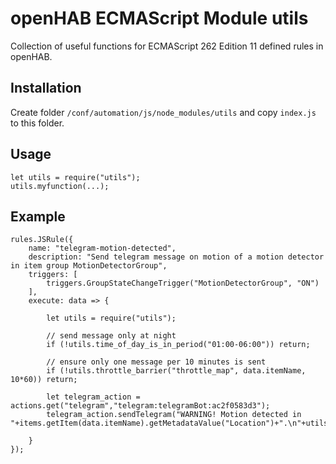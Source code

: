 # openHAB ECMAScript Module utils

Collection of useful functions for ECMAScript 262 Edition 11 defined rules
in openHAB.

## Installation

Create folder `/conf/automation/js/node_modules/utils` and copy `index.js` to
this folder.

## Usage

    let utils = require("utils");
    utils.myfunction(...);

## Example

    rules.JSRule({
        name: "telegram-motion-detected",
        description: "Send telegram message on motion of a motion detector in item group MotionDetectorGroup",
        triggers: [
            triggers.GroupStateChangeTrigger("MotionDetectorGroup", "ON")
        ],
        execute: data => {

            let utils = require("utils");

            // send message only at night
            if (!utils.time_of_day_is_in_period("01:00-06:00")) return;

            // ensure only one message per 10 minutes is sent
            if (!utils.throttle_barrier("throttle_map", data.itemName, 10*60)) return;

            let telegram_action = actions.get("telegram","telegram:telegramBot:ac2f0583d3");
            telegram_action.sendTelegram("WARNING! Motion detected in "+items.getItem(data.itemName).getMetadataValue("Location")+".\n"+utils.log_format_date());

        }
    });
